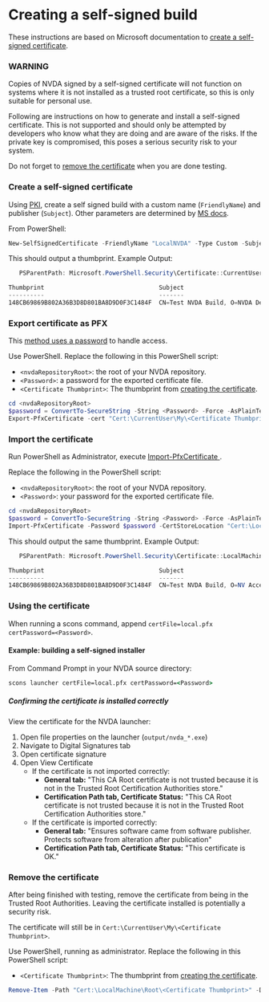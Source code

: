 # Creating a self-signed build

These instructions are based on Microsoft documentation to [create a self-signed certificate](https://docs.microsoft.com/en-us/windows/msix/package/create-certificate-package-signing).

### WARNING
Copies of NVDA signed by a self-signed certificate will not function on systems where it is not installed as a trusted root certificate, so this is only suitable for personal use.

Following are instructions on how to generate and install a self-signed certificate.
This is not supported and should only be attempted by developers who know what they are doing and are aware of the risks.
If the private key is compromised, this poses a serious security risk to your system. 

Do not forget to [remove the certificate](#remove-the-certificate) when you are done testing.

### Create a self-signed certificate

Using [PKI](https://docs.microsoft.com/en-us/windows/msix/package/create-certificate-package-signing#prerequisite), create a self signed build with a custom name (`FriendlyName`) and publisher (`Subject`).
Other parameters are determined by [MS docs](https://docs.microsoft.com/en-us/windows/msix/package/create-certificate-package-signing#use-new-selfsignedcertificate-to-create-a-certificate).

From PowerShell:
```ps1
New-SelfSignedCertificate -FriendlyName "LocalNVDA" -Type Custom -Subject "CN=Test NVDA Build, O=NVDA Dev, C=US" -KeyUsage DigitalSignature -CertStoreLocation "Cert:\CurrentUser\My" -TextExtension @("2.5.29.37={text}1.3.6.1.5.5.7.3.3", "2.5.29.19={text}")
```

This should output a thumbprint. Example Output:
```ps1
   PSParentPath: Microsoft.PowerShell.Security\Certificate::CurrentUser\My

Thumbprint                                Subject
----------                                -------
148CB69869B802A36B3D8D801BA8D9D0F3C1484F  CN=Test NVDA Build, O=NVDA Dev, C=US
```

### Export certificate as PFX

This [method uses a password](https://docs.microsoft.com/en-us/windows/msix/package/create-certificate-package-signing#password-usage) to handle access.

Use PowerShell.
Replace the following in this PowerShell script:
- `<nvdaRepositoryRoot>`: the root of your NVDA repository.
- `<Password>`: a password for the exported certificate file.
- `<Certificate Thumbprint>`: The thumbprint from [creating the certificate](#create-a-self-signed-certificate).
```ps1
cd <nvdaRepositoryRoot>
$password = ConvertTo-SecureString -String <Password> -Force -AsPlainText 
Export-PfxCertificate -cert "Cert:\CurrentUser\My\<Certificate Thumbprint>" -FilePath local.pfx -Password $password
```

### Import the certificate

Run PowerShell as Administrator, execute [Import-PfxCertificate
](https://docs.microsoft.com/en-us/powershell/module/pki/import-pfxcertificate).

Replace the following in the PowerShell script:
- `<nvdaRepositoryRoot>`: the root of your NVDA repository.
- `<Password>`: your password for the exported certificate file.
```ps1
cd <nvdaRepositoryRoot>
$password = ConvertTo-SecureString -String <Password> -Force -AsPlainText
Import-PfxCertificate -Password $password -CertStoreLocation "Cert:\LocalMachine\Root" -FilePath local.pfx
```

This should output the same thumbprint. Example Output:
```ps1
   PSParentPath: Microsoft.PowerShell.Security\Certificate::LocalMachine\TrustedPublisher

Thumbprint                                Subject
----------                                -------
148CB69869B802A36B3D8D801BA8D9D0F3C1484F  CN=Test NVDA Build, O=NV Access Dev, C=US
```

### Using the certificate

When running a scons command, append `certFile=local.pfx certPassword=<Password>`.

#### Example: building a self-signed installer

From Command Prompt in your NVDA source directory:
```cmd
scons launcher certFile=local.pfx certPassword=<Password>
```

##### Confirming the certificate is installed correctly

View the certificate for the NVDA launcher:
1. Open file properties on the launcher (`output/nvda_*.exe`)
1. Navigate to Digital Signatures tab
1. Open certificate signature
1. Open View Certificate
   - If the certificate is not imported correctly:
      - **General tab:** "This CA Root certificate is not trusted because it is not in the Trusted Root Certification Authorities store."
      - **Certification Path tab, Certificate Status:** "This CA Root certificate is not trusted because it is not in the Trusted Root Certification Authorities store."
   - If the certificate is imported correctly:
      - **General tab:** "Ensures software came from software publisher. Protects software from alteration after publication"
      - **Certification Path tab, Certificate Status:** "This certificate is OK."

### Remove the certificate

After being finished with testing, remove the certificate from being in the Trusted Root Authorities.
Leaving the certificate installed is potentially a security risk.

The certificate will still be in `Cert:\CurrentUser\My\<Certificate Thumbprint>`.

Use PowerShell, running as administrator.
Replace the following in this PowerShell script:
- `<Certificate Thumbprint>`: The thumbprint from [creating the certificate](#create-a-self-signed-certificate).
```ps1
Remove-Item -Path "Cert:\LocalMachine\Root\<Certificate Thumbprint>" -DeleteKey
```
